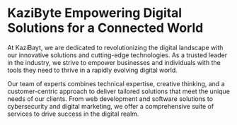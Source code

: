 
<!---
kazibyte/kazibyte is a ✨ special ✨ repository because its `README.md` (this file) appears on your GitHub profile.
You can click the Preview link to take a look at your changes.
--->


#  KaziByte Empowering Digital Solutions for a Connected World 


<p>
  

At KaziBayt, we are dedicated to revolutionizing the digital landscape with our innovative solutions and cutting-edge technologies. As a trusted leader in the industry, we strive to empower businesses and individuals with the tools they need to thrive in a rapidly evolving digital world.

Our team of experts combines technical expertise, creative thinking, and a customer-centric approach to deliver tailored solutions that meet the unique needs of our clients. From web development and software solutions to cybersecurity and digital marketing, we offer a comprehensive suite of services to drive success in the digital realm.
</p>
